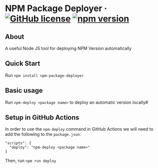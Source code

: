 # NPM Package Deployer &middot; [![GitHub license](https://img.shields.io/badge/license-BSD%203%20Clause-blue.svg)](https://github.com/danitseitlin/npm-package-deployer/blob/master/LICENSE) [![npm version](http://img.shields.io/npm/v/npm-package-deployer.svg?style=flat)](https://npmjs.org/package/npm-package-deployer "View this project on npm") 
## About
A useful Node JS tool for deploying NPM Version automatically
## Quick Start
Run `npm install npm-package-deployer`
## Basic usage
Run `npm-deploy <package name>` to deploy an automatic version locally#
## Setup in GitHub Actions
In order to use the `npm-deploy` command in GitHub Actions we will need to add the following to the `package.json`:
```
"scripts": {
  "deploy": "npm-deploy <package name>"
}
```
Then, run `npm run deploy`
